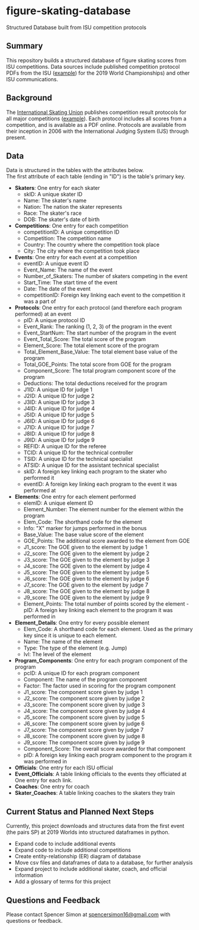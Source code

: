 # figure-skating-database
Structured Database built from ISU competition protocols

## Summary
This repository builds a structured database of figure skating scores from ISU competitions. Data sources include published competition protocol PDFs from the ISU ([example](http://www.isuresults.com/results/season1819/wc2019/wc2019_protocol.pdf)) for the 2019 World Championships) and other ISU communications. 


## Background
The [International Skating Union](https://www.isu.org) publishes competition result protocols for all major competitions ([example](http://www.isuresults.com/results/season1819/wc2019/wc2019_protocol.pdf)). Each protocol includes all scores from a competition, and is available as a PDF online. Protocols are available from their inception in 2006 with the International Judging System (IJS) through present.  

## Data
Data is structured in the tables with the attributes below.  
The first attribute of each table (ending in "ID") is the table's primary key.

- **Skaters**: One entry for each skater
  - skID: A unique skater ID
  - Name: The skater's name
  - Nation: The nation the skater represents
  - Race: The skater's race
  - DOB: The skater's date of birth
- **Competitions**: One entry for each competition
  - competitionID: A unique competition ID
  - Competition: The competition name
  - Country: The country where the competition took place
  - City: The city where the competition took place
- **Events**: One entry for each event at a competition
  - eventID: A unique event ID
  - Event_Name: The name of the event
  - Number_of_Skaters: The number of skaters competing in the event
  - Start_Time: The start time of the event
  - Date: The date of the event
  - competitionID: Foreign key linking each event to the competition it was a part of
- **Protocols**: One entry for each protocol (and therefore each program performed) at an event
  - pID: A unique protocol ID
  - Event_Rank: The ranking (1, 2, 3) of the program in the event
  - Event_StartNum: The start number of the program in the event
  - Event_Total_Score: The total score of the program
  - Element_Score: The total element score of the program
  - Total_Element_Base_Value: The total element base value of the program
  - Total_GOE_Points: The total score from GOE for the program
  - Component_Score: The total program component score of the program
  - Deductions: The total deductions received for the program
  - J1ID: A unique ID for judge 1
  - J2ID: A unique ID for judge 2
  - J3ID: A unique ID for judge 3
  - J4ID: A unique ID for judge 4
  - J5ID: A unique ID for judge 5
  - J6ID: A unique ID for judge 6
  - J7ID: A unique ID for judge 7
  - J8ID: A unique ID for judge 8
  - J9ID: A unique ID for judge 9
  - REFID: A unique ID for the referee
  - TCID: A unique ID for the technical controller
  - TSID: A unique ID for the technical specialist
  - ATSID: A unique ID for the assistant technical specialist
  - skID: A foreign key linking each program to the skater who performed it
  - eventID: A foreign key linking each program to the event it was performed at
- **Elements**: One entry for each element performed
  - elemID: A unique element ID
  - Element_Number: The element number for the element within the program
  - Elem_Code: The shorthand code for the element
  - Info: "X" marker for jumps performed in the bonus
  - Base_Value: The base value score of the element
  - GOE_Points: The additional score awarded to the element from GOE
  - J1_score: The GOE given to the element by judge 1
  - J2_score: The GOE given to the element by judge 2
  - J3_score: The GOE given to the element by judge 3
  - J4_score: The GOE given to the element by judge 4
  - J5_score: The GOE given to the element by judge 5
  - J6_score: The GOE given to the element by judge 6
  - J7_score: The GOE given to the element by judge 7
  - J8_score: The GOE given to the element by judge 8
  - J9_score: The GOE given to the element by judge 9
  - Element_Points: The total number of points scored by the element
  -pID: A foreign key linking each element to the program it was performed in
- **Element_Details**: One entry for every possible element 
  - Elem_Code: A shorthand code for each element. Used as the primary key since it is unique to each element.
  - Name: The name of the element
  - Type: The type of the element (e.g. Jump)
  - lvl: The level of the element
- **Program_Components**: One entry for each program component of the program
  - pcID: A unique ID for each program component
  - Component: The name of the program component
  - Factor: The factor used in scoring for the program component
  - J1_score: The component score given by judge 1
  - J2_score: The component score given by judge 2
  - J3_score: The component score given by judge 3
  - J4_score: The component score given by judge 4
  - J5_score: The component score given by judge 5
  - J6_score: The component score given by judge 6
  - J7_score: The component score given by judge 7
  - J8_score: The component score given by judge 8
  - J9_score: The component score given by judge 9
  - Component_Score: The overall score awarded for that component
  - pID: A foreign key linking each program component to the program it was performed in
- **Officials**: One entry for each ISU official
- **Event_Officials**: A table linking officials to the events they officiated at One entry for each link. 
- **Coaches**: One entry for coach
- **Skater_Coaches**: A table linking coaches to the skaters they train

## Current Status and Planned Next Steps
Currently, this project downloads and structures data from the first event (the pairs SP) at 2019 Worlds into structured dataframes in python. 

- Expand code to include additional events
- Expand code to include additional competitions
- Create entity-relationship (ER) diagram of database
- Move csv files and dataframes of data to a database, for further analysis
- Expand project to include additional skater, coach, and official information
- Add a glossary of terms for this project

## Questions and Feedback
Please contact Spencer Simon at spencersimon16@gmail.com with questions or feedback.
